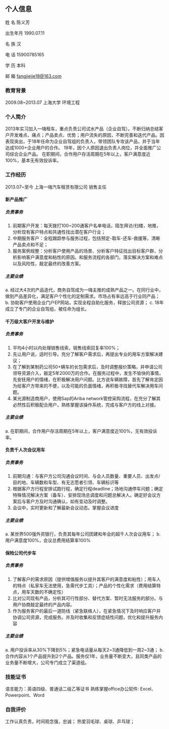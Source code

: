 
## 个人信息
姓   名  陈义芳​

出生年月  1990.07.11​

名   族  汉​

电   话  15900785165​

学   历  本科​

邮   箱  fangjiejie18@163.com


### 教育背景
2009.08~2013.07​ 上海大学​ 环境工程

### 个人简介 
2013年实习加入一嗨租车，重点负责公司试水产品（企业自驾）。不断归纳总结客户开发难点、痛点；产品卖点、优势；用户流失的原因，不断完善和迭代产品。因表现突出，于18年任命为企业自驾组的负责人，带领团队专攻该产品，并于当年达成1000+企业用户的合作。
19年，因个人原因退出负责人岗位，并全面推广公司综合企业产品。
在职期间，合作用户存活周期在5年以上，客户满意度近100%，基本无有效投诉率。
### 工作经历 
2013.07~至今​ 上海一嗨汽车租赁有限公司 ​销售主任
#### 新产品推广
##### 负责事务
1. 前期客户开发：每天拨打100~200通客户名单电话，陌生拜访/扫楼，地推，分析现有客户特点和共通性找出潜在客户行业；
2. 中期服务客户：全程跟踪参与服务过程，包括预定-取车-还车-救援等，清晰产品卖点和不足；
3. 服务案例规整：分析客户使用产品的场景、分析客户特征找出目标客户群，分析影响客户满意度和粘性的原因。和服务流程的各部门，落实解决方案和难点以及风险性，敲定最终的改善方案。

##### 主要业绩
a. 经过大4次的产品迭代，商务自驾成为一嗨主推的成熟产品之一。在同行业中，做到产品差异化，满足客户个性化的定制需求。市场占有率远高于行业同产品；
b. 协助客户使用企业门户EP网站，实现全程自助化服务，释放公司资源；
c. 18年成立了专门的企业自驾组，被任命为组长。
 
#### 千万级大客户开发与维护
##### 负责事务
1. 平均4小时以内处理销售线索，销售线索回复率100%；
2. 先让用户说，适时引导。充分了解客户需求后，再提出专业的用车方案解决建议；
3. 在了解到某制药公司50+辆车的长包需求后，及时调整报价策略，并申请公司领导资源介入，敲定5年2000万的合作。在服务过程中，发生不愉快的事情，先安抚用户的情绪，在积极解决用户问题。比方说车辆故障，首先了解肯定因为给客户方带来的不便，以及可能的负面情绪，再积极寻找替代车解决用车问题。
4. 某光源制造商用户，使用Sap的Ariba network管控采购流程，在充分了解其必然性后积极配合用户，熟练掌握该操作系统，完成与客户方的线上对接。

##### 主要业绩
a. 在职期间，合作用户存活周期在5年以上，客户满意度近100%，无有效投诉率。
 
#### 负责千人次会议用车
##### 负责事务
1. 前期沟通：与客户方公司沟通会议时间、与会人员数量、重要人员、出发点/目的地、车辆数和车型、有无志愿者引领、车辆标识等
2. 根据客户方行程安排试跑行程，确定行程deadline；场地沟通停车问题；确定特殊情况解决方案（备车）、安排现场总调度和问题总解决人。确定好会议方案后与客户方及时沟通确认，如有变动及时调整。
4. 会议中，实时更新和了解最新会议动态。掌握会议进度

##### 主要业绩
a. 某世界500强外资银行，负责其每年公司团建和年会的超千人次会议用车；
b. 用户满意度100%，会议总费用结算率100%
 
#### 保险公司代步车

##### 负责事务
1. 了解客户的需求原因（提供增值服务以提升其客户的满意度和粘性）；用车人的特点（私家车无法使用，急需代步工具）；产品的个性化需求（费用结算特点，用车天数的不确定性）
2. 比对公司现有产品，分析其可行性部分、替代方案、暂时无法服务的部分。与用户协商敲定最终的产品内容。
3. 作为服务客户的最后一道防线（紧急联络人），在紧急情况下及时响应客户并协调公司资源，完成服务。并及时收集和反馈症结性问题，优化和提升服务内容

##### 主要业绩
a. 用户投诉率从30%下降到5%；紧急电话量从每天2~3通降低到一周2~3通；
b. 合作内容从1个产品提升到2个产品。服务仅1年，业务量不断变大，且同类产品的业务量不断增大，公司专门成立了渠道组。

### 技能证书
语言能力：英语四级、普通话二级乙等证书
熟练掌握office办公软件: Excel、Powerpoint、Word


### 自我评价
工作认真负责，时间观念强，忠诚；
热爱羽毛球、桌球、乒乓球；
